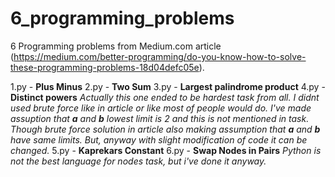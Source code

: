 # 6_programming_problems
6 Programming problems from Medium.com article (https://medium.com/better-programming/do-you-know-how-to-solve-these-programming-problems-18d04defc05e).

1.py - **Plus Minus**
2.py - **Two Sum**
3.py - **Largest palindrome product**
4.py - **Distinct powers**
*Actually this one ended to be hardest task from all. I didnt used brute force like in article or like most of people would do. I've made assuption that **a** and **b** lowest limit is 2 and this is not mentioned in task. Though brute force solution in article also making assumption that **a** and **b** have same limits. But, anyway with slight modification of code it can be changed.*
5.py - **Kaprekars Constant**
6.py - **Swap Nodes in Pairs**
*Python is not the best language for nodes task, but i've done it anyway.*

